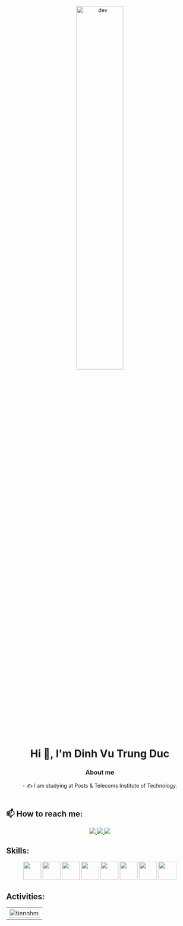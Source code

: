 <div align="center">
  <img src="https://cdn.dribbble.com/users/1059583/screenshots/4171367/coding-freak.gif" align="center" alt="dev" width="50%"/>
</div>
<h1 align="center">Hi 👋, I'm Dinh Vu Trung Duc</h1>
<p align="center">
  <h3 align="center">About me</h3>
</p>
<div align="center">
- ✍ I am studying at Posts & Telecoms Institute of Technology.<br>
</div>
<br />

## 📫 How to reach me:
<p align="center">
  <a href="https://www.facebook.com/dinhvutrungduc/" alt="Facebook">
    <img src="https://img.icons8.com/fluent/48/000000/facebook-new.png" target="_blank" />
  </a> 
  <a href="https://github.com/VTD4444" alt="Github">
    <img src="https://img.icons8.com/fluent/48/000000/github.png"/>
  </a> 
  <a href="dvtduc@gmail.com" alt="Email">
    <img src="https://img.icons8.com/fluent/48/000000/mailing.png"/>
  </a>
</p>

## Skills:
<p align="center">
  <img src="https://img.icons8.com/?size=512&id=39848&format=png" width="48" height="48"/>
  <img src="https://img.icons8.com/?size=512&id=TpULddJc4gTh&format=png" width="48" height="48"/>
  <img src="https://img.icons8.com/?size=512&id=Fycm8TUhWmFU&format=png" width="48" height="48"/>
  <img src="https://img.icons8.com/?size=512&id=20909&format=png" width="48" height="48"/>
  <img src="https://img.icons8.com/?size=512&id=21278&format=png" width="48" height="48"/>
  <img src="https://img.icons8.com/?size=512&id=NeNPFdj7MzXi&format=png" width="48" height="48"/>
  <img src="https://img.icons8.com/?size=512&id=13631&format=png" width="48" height="48"/>
  <img src="https://img.icons8.com/?size=512&id=108781&format=png" width="48" height="48"/>
</p>

## Activities:

<table style="width:100%;">
  <tr>
    <td>
      <img src="https://github-readme-stats.vercel.app/api/top-langs/?username=vtd4444&bg_color=FFFFFF00&text_color=179fa3&layout=compact&hide=CSS&langs_count=10&custom_title=Top%20ngôn%20ngữ%20được%20dùng" alt="tiennhm" width="100%"/>
    </td>
<!--     <td>
      <img src="https://github-readme-stats.vercel.app/api?username=vtd4444&bg_color=FFFFFF00&text_color=179fa3&show_icons=true&count_private=true&include_all_commits=true&custom_title=Hoạt%20động%20trên%20Github" alt="tiennhm" width="100%"/>
    </td> -->
  </tr>
</table>

<!-- # Certificates:

<img align="right" width="400" src="https://github.githubassets.com/images/modules/profile/profile-joined-github.svg">

- [![MATLAB](https://img.shields.io/badge/-MATLAB-orange) Onramp](https://matlabacademy.mathworks.com/progress/share/certificate.html?id=c2f444b8-d6ce-4eef-9934-48d7fa7da2d1)
- [![MATLAB](https://img.shields.io/badge/-MATLAB-orange) Machine Learning Onramp](https://matlabacademy.mathworks.com/progress/share/certificate.html?id=ad7fb8de-67d7-487f-95ee-f3871a61b1e1)
- [![COURSERA](https://img.shields.io/badge/-COURSERA-green) Introduction to JavaScript](https://www.coursera.org/account/accomplishments/certificate/XFNU3UXCK5DG)
- [![COURSERA](https://img.shields.io/badge/-COURSERA-green) Audio Classification with TensorFlow](https://www.coursera.org/account/accomplishments/certificate/MBSDFCKQ9X8E)
- [![COURSERA](https://img.shields.io/badge/-COURSERA-green) Python Data Structures](https://www.coursera.org/account/accomplishments/certificate/PQMJRCLM7BCQ)
- [![COURSERA](https://img.shields.io/badge/-COURSERA-green) Programming for Everybody (Getting Started with Python)](https://www.coursera.org/account/accomplishments/certificate/V7MK7JDL96DU)
- [![COURSERA](https://img.shields.io/badge/-COURSERA-green) Capstone: Retrieving, Processing, and Visualizing Data with Python](https://www.coursera.org/account/accomplishments/certificate/DVXXD98ESKLP)
- [![KAGGLE](https://img.shields.io/badge/-KAGGLE-blue) Python](https://www.kaggle.com/learn/certification/nguyenhuynhminhtien/python)
- [![KAGGLE](https://img.shields.io/badge/-KAGGLE-blue) Intro to Machine Learning](https://www.kaggle.com/learn/certification/nguyenhuynhminhtien/intro-to-machine-learning)
- [![KAGGLE](https://img.shields.io/badge/-KAGGLE-blue) Intro to Deep Learning](https://www.kaggle.com/learn/certification/nguyenhuynhminhtien/intro-to-deep-learning) -->
